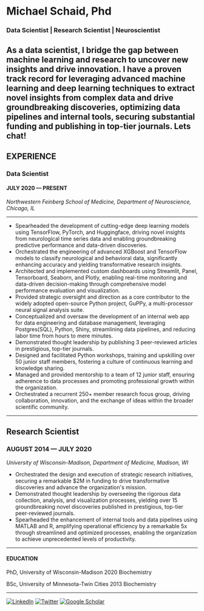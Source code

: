 # Michael Schaid, Phd
### Data Scientist | Research Scientist | Neuroscientist

As a data scientist, I bridge the gap between machine learning and research to uncover new insights and drive innovation. I have a proven track record for leveraging advanced machine learning and deep learning techniques to extract novel insights from complex data and drive groundbreaking discoveries, optimizing data pipelines and internal tools, securing substantial funding and publishing in top-tier journals. Lets chat!
----

## EXPERIENCE
### Data Scientist
#### JULY 2020 — PRESENT
*Northwestern Feinberg School of Medicine, Department of Neuroscience, Chicago, IL*

----
* Spearheaded the development of cutting-edge deep learning models using TensorFlow, PyTorch, and Huggingface, driving novel insights from neurological time series data and enabling groundbreaking predictive performance and data-driven discoveries. 
* Orchestrated the engineering of advanced XGBoost and TensorFlow models to classify neurological and behavioral data, significantly enhancing accuracy and yielding transformative research insights. 
* Architected and implemented custom dashboards using Streamlit, Panel, Tensorboard, Seaborn, and Plotly, enabling real-time monitoring and data-driven decision-making through comprehensive model performance evaluation and visualization. 
* Provided strategic oversight and direction as a core contributor to the widely adopted open-source Python project, GuPPy, a multi-processor neural signal analysis suite. 
* Conceptualized and oversaw the development of an internal web app for data engineering and database management, leveraging Postgres(SQL), Python, Shiny, streamlining data pipelines, and reducing labor time from hours to mere minutes. 
* Demonstrated thought leadership by publishing 3 peer-reviewed articles in prestigious, top-tier journals. 
* Designed and facilitated Python workshops, training and upskilling over 50 junior staff members, fostering a culture of continuous learning and knowledge sharing. 
* Managed and provided mentorship to a team of 12 junior staff, ensuring adherence to data processes and promoting professional growth within the organization. 
* Orchestrated a recurrent 250+ member research focus group, driving collaboration, innovation, and the exchange of ideas within the broader scientific community.
----
## Research Scientist
### AUGUST 2014 — JULY 2020
*University of Wisconsin-Madison, Department of Medicine,  Madison, WI*

* Orchestrated the design and execution of strategic research initiatives, securing a remarkable $2M in funding to drive transformative discoveries and advance the organization's mission. 
* Demonstrated thought leadership by overseeing the rigorous data collection, analysis, and visualization processes, yielding over 15 groundbreaking novel discoveries published in prestigious, top-tier peer-reviewed journals. 
* Spearheaded the enhancement of internal tools and data pipelines using MATLAB and R, amplifying operational efficiency by a remarkable 5x through streamlined and optimized processes, enabling the organization to achieve unprecedented levels of productivity.

----
#### EDUCATION
PhD, University of Wisconsin-Madison 2020
Biochemistry

BSc, University of Minnesota-Twin Cities 2013
Biochemistry



____

[![LinkedIn](https://img.shields.io/badge/Linkedin-0072b1)](https://www.linkedin.com/in/michael-schaid-phd-bb328a41/)
[![Twitter](https://img.shields.io/badge/Twitter-00acee)](https://twitter.com/mike_schaid)
[![Google Scholar](https://img.shields.io/badge/Google%20Scholar-de5246)](https://scholar.google.com/citations?hl=en&user=yxboSJMAAAAJ&view_op=list_works&sortby=pubdate)

